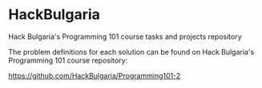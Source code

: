 HackBulgaria
============

Hack Bulgaria's Programming 101 course tasks and projects repository


The problem definitions for each solution can be found on Hack Bulgaria's Programming 101 course repository:

https://github.com/HackBulgaria/Programming101-2



